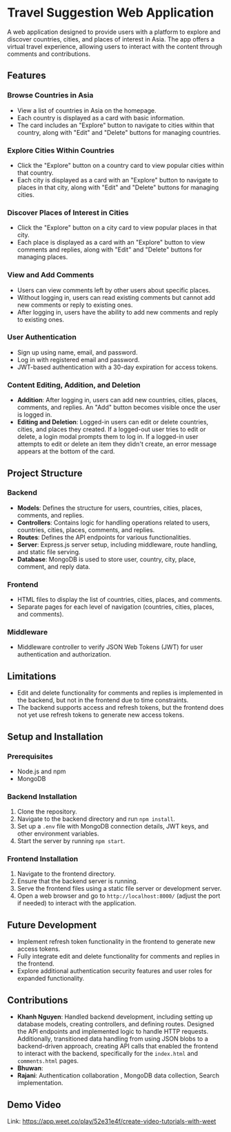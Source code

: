 # Travel Suggestion Web Application

A web application designed to provide users with a platform to explore and discover countries, cities, and places of interest in Asia. The app offers a virtual travel experience, allowing users to interact with the content through comments and contributions.

## Features
### Browse Countries in Asia
- View a list of countries in Asia on the homepage.
- Each country is displayed as a card with basic information.
- The card includes an "Explore" button to navigate to cities within that country, along with "Edit" and "Delete" buttons for managing countries.

### Explore Cities Within Countries
- Click the "Explore" button on a country card to view popular cities within that country.
- Each city is displayed as a card with an "Explore" button to navigate to places in that city, along with "Edit" and "Delete" buttons for managing cities.

### Discover Places of Interest in Cities
- Click the "Explore" button on a city card to view popular places in that city.
- Each place is displayed as a card with an "Explore" button to view comments and replies, along with "Edit" and "Delete" buttons for managing places.

### View and Add Comments
- Users can view comments left by other users about specific places.
- Without logging in, users can read existing comments but cannot add new comments or reply to existing ones.
- After logging in, users have the ability to add new comments and reply to existing ones.

### User Authentication
- Sign up using name, email, and password.
- Log in with registered email and password.
- JWT-based authentication with a 30-day expiration for access tokens.

### Content Editing, Addition, and Deletion
- **Addition**: After logging in, users can add new countries, cities, places, comments, and replies. An "Add" button becomes visible once the user is logged in.
- **Editing and Deletion**: Logged-in users can edit or delete countries, cities, and places they created. If a logged-out user tries to edit or delete, a login modal prompts them to log in. If a logged-in user attempts to edit or delete an item they didn't create, an error message appears at the bottom of the card.

## Project Structure
### Backend
- **Models**: Defines the structure for users, countries, cities, places, comments, and replies.
- **Controllers**: Contains logic for handling operations related to users, countries, cities, places, comments, and replies.
- **Routes**: Defines the API endpoints for various functionalities.
- **Server**: Express.js server setup, including middleware, route handling, and static file serving.
- **Database**: MongoDB is used to store user, country, city, place, comment, and reply data.

### Frontend
- HTML files to display the list of countries, cities, places, and comments.
- Separate pages for each level of navigation (countries, cities, places, and comments).

### Middleware
- Middleware controller to verify JSON Web Tokens (JWT) for user authentication and authorization.

## Limitations
- Edit and delete functionality for comments and replies is implemented in the backend, but not in the frontend due to time constraints.
- The backend supports access and refresh tokens, but the frontend does not yet use refresh tokens to generate new access tokens.
  
## Setup and Installation
### Prerequisites
- Node.js and npm
- MongoDB
  
### Backend Installation
1. Clone the repository.
2. Navigate to the backend directory and run `npm install`.
3. Set up a `.env` file with MongoDB connection details, JWT keys, and other environment variables.
4. Start the server by running `npm start`.

### Frontend Installation
1. Navigate to the frontend directory.
2. Ensure that the backend server is running.
3. Serve the frontend files using a static file server or development server.
4. Open a web browser and go to `http://localhost:8000/` (adjust the port if needed) to interact with the application.

## Future Development
- Implement refresh token functionality in the frontend to generate new access tokens.
- Fully integrate edit and delete functionality for comments and replies in the frontend.
- Explore additional authentication security features and user roles for expanded functionality.

## Contributions
- **Khanh Nguyen**: Handled backend development, including setting up database models, creating controllers, and defining routes. Designed the API endpoints and implemented logic to handle HTTP requests. Additionally, transitioned data handling from using JSON blobs to a backend-driven approach, creating API calls that enabled the frontend to interact with the backend, specifically for the `index.html` and `comments.html` pages.
- **Bhuwan**: 
- **Rajani**: Authentication collaboration , MongoDB data collection, Search implementation.

## Demo Video
Link: https://app.weet.co/play/52e31e4f/create-video-tutorials-with-weet

